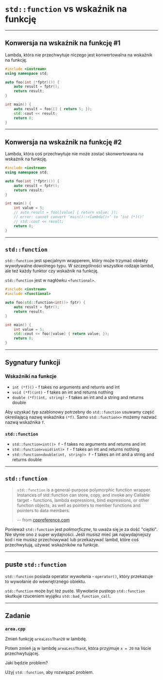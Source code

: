 <!-- .slide: data-background="#111111" -->

# `std::function` vs wskaźnik na funkcję

___

## Konwersja na wskaźnik na funkcję #1

Lambda, która nie przechwytuje niczego jest konwertowalna na wskaźnik na funkcję.

```cpp
#include <iostream>
using namespace std;

auto foo(int (*fptr)()) {
    auto result = fptr();
    return result;
}

int main() {
    auto result = foo([] { return 5; });
    std::cout << result;
    return 0;
}
```

___

## Konwersja na wskaźnik na funkcję #2

Lambda, która coś przechwytuje nie może zostać skonwertowana na wskaźnik na funkcję.

```cpp
#include <iostream>
using namespace std;

auto foo(int (*fptr)()) {
    auto result = fptr();
    return result;
}

int main() {
    int value = 5;
    // auto result = foo([value] { return value; });
    // error: cannot convert ‘main()::<lambda()>’ to ‘int (*)()’
    // std::cout << result;
    return 0;
}
```

___

## `std::function`

`std::function` jest specjalnym wrapperem, który może trzymać obiekty wywoływalne dowolnego typu. W szczególności wszystkie rodzaje lambd, ale też każdy funktor czy wskaźnik na funkcję.

`std::function` jest w nagłówku `<functional>`.

```cpp
#include <iostream>
#include <functional>

auto foo(std::function<int()> fptr) {
    auto result = fptr();
    return result;
}

int main() {
    int value = 5;
    std::cout << foo([value] { return value; });
    return 0;
}
```

___

## Sygnatury funkcji

### Wskaźniki na funkcje
<!-- .element: class="fragment fade-in" -->

* <!-- .element: class="fragment fade-in" --> <code>int (*f)()</code> - f takes no arguments and returns and int
* <!-- .element: class="fragment fade-in" --> <code>void (*f)(int)</code> - f takes an int and returns nothing
* <!-- .element: class="fragment fade-in" --> <code>double (*f)(int, string)</code> - f takes an int and a string and returns double

Aby uzyskać typ szablonowy potrzebny do `std::function` usuwamy część określającą nazwę wskaźnika `(*f)`. Samo `std::function<>` możemy nazwać nazwą wskaźnika `f`.
<!-- .element: class="fragment fade-in" -->

### `std::function`
<!-- .element: class="fragment fade-in" -->

* <!-- .element: class="fragment fade-in" --> <code>std::function&lt;int()> f</code> - f takes no arguments and returns and int
* <!-- .element: class="fragment fade-in" --> <code>std::function&lt;void(int)> f</code> - f takes an int and returns nothing
* <!-- .element: class="fragment fade-in" --> <code>std::function&lt;double(int, string)> f</code> - f takes an int and a string and returns double

___

## `std::function`

> `std::function` is a general-purpose polymorphic function wrapper. Instances of std::function can store, copy, and invoke any Callable target - functions, lambda expressions, bind expressions, or other function objects, as well as pointers to member functions and pointers to data members.
>
> -- from [cppreference.com](https://en.cppreference.com/w/cpp/utility/functional/function)

Ponieważ `std::function` jest *polimorficzne*, to uważa się je za dość "ciężki". Nie słynie ono z super wydajności. Jeśli musisz mieć jak najwydajniejszy kod i nie musisz przechowywać lub przekazywać lambd, które coś przechwytują, używać wskaźników na funkcje.

___

## puste `std::function`

`std::function` posiada operator wywołania - `operator()`, który przekazuje to wywołanie do wewnętrznego obiektu.

`std::function` może być też puste. Wywołanie pustego `std::function` skutkuje rzuceniem wyjątku `std::bad_function_call`.

___

## Zadanie

### `area.cpp`

Zmień funkcję `areaLessThan20` w lambdę.

Potem zmień ją w lambdę `areaLessThanX`, która przyjmuje `x = 20` na liście przechwytującej.

Jaki będzie problem?

Użyj `std::function`, aby rozwiązać problem.
